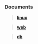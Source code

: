 ###  <i class="icon-file"></i> Documents



> [**linux**](https://github.com/hwshang/doc.s/linux)


> [**web**](https://github.com/hwshang/doc.s/web)


> [**db**](https://github.com/hwshang/doc.s/db)

